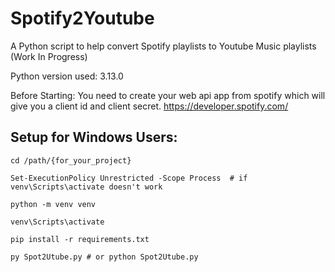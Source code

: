 # Spotify2Youtube

A Python script to help convert Spotify playlists to Youtube Music playlists (Work In Progress)

Python version used: 3.13.0

Before Starting:
You need to create your web api app from spotify which will give you a client id and client secret. 
https://developer.spotify.com/

## Setup for Windows Users:

```
cd /path/{for_your_project}

Set-ExecutionPolicy Unrestricted -Scope Process  # if venv\Scripts\activate doesn't work

python -m venv venv

venv\Scripts\activate

pip install -r requirements.txt

py Spot2Utube.py # or python Spot2Utube.py
```
